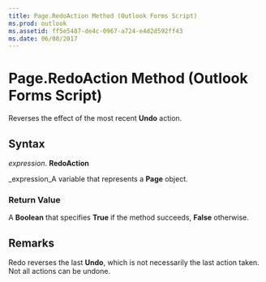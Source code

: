 ```yaml
---
title: Page.RedoAction Method (Outlook Forms Script)
ms.prod: outlook
ms.assetid: ff5e5487-de4c-0967-a724-e4d2d592ff43
ms.date: 06/08/2017
---
```



# Page.RedoAction Method (Outlook Forms Script)

Reverses the effect of the most recent **Undo** action.


## Syntax

 _expression_. **RedoAction**

 _expression_A variable that represents a **Page** object.


### Return Value

A **Boolean** that specifies **True** if the method succeeds, **False** otherwise.


## Remarks

Redo reverses the last **Undo**, which is not necessarily the last action taken. Not all actions can be undone.


